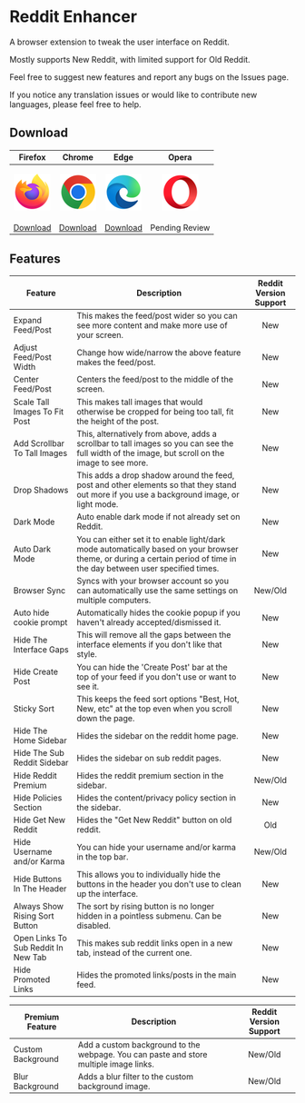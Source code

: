 # Reddit Enhancer

A browser extension to tweak the user interface on Reddit.

Mostly supports New Reddit, with limited support for Old Reddit.

Feel free to suggest new features and report any bugs on the Issues page.

If you notice any translation issues or would like to contribute new languages, please feel free to help.

## Download
|Firefox|Chrome|Edge|Opera|
|---|---|---|---|
|<p align="center"><a href="https://addons.mozilla.org/en-GB/firefox/addon/reddit-enhancer/" ><img src="/icons/firefox_64x64.png"></a></p>|<p align="center"><a href="https://chrome.google.com/webstore/detail/reddit-enhancer/onglbklimdjicpdadjieknodkkmjldoa"><img src="/icons/chrome_64x64.png"></a></p>|<p align="center"><a href="https://microsoftedge.microsoft.com/addons/detail/reddit-enhancer/cghbjpnahcbdbjokkcfibagpjdjhpdlk"><img src="/icons/edge_64x64.png"></a></p>|<p align="center"><a href="" ><img src="/icons/opera_64x64.png"></a></p>|
|[Download](https://addons.mozilla.org/en-GB/firefox/addon/reddit-enhancer/)|[Download](https://chrome.google.com/webstore/detail/reddit-enhancer/onglbklimdjicpdadjieknodkkmjldoa)|[Download](https://microsoftedge.microsoft.com/addons/detail/reddit-enhancer/cghbjpnahcbdbjokkcfibagpjdjhpdlk)|Pending Review|

## Features
|Feature|Description|Reddit Version Support|
|---|---|:---:|
|Expand Feed/Post|This makes the feed/post wider so you can see more content and make more use of your screen.|New|
|Adjust Feed/Post Width|Change how wide/narrow the above feature makes the feed/post.|New|
|Center Feed/Post|Centers the feed/post to the middle of the screen.|New|
|Scale Tall Images To Fit Post|This makes tall images that would otherwise be cropped for being too tall, fit the height of the post.|New|
|Add Scrollbar To Tall Images|This, alternatively from above, adds a scrollbar to tall images so you can see the full width of the image, but scroll on the image to see more.|New|
|Drop Shadows|This adds a drop shadow around the feed, post and other elements so that they stand out more if you use a background image, or light mode.|New|
|Dark Mode|Auto enable dark mode if not already set on Reddit.|New|
|Auto Dark Mode|You can either set it to enable light/dark mode automatically based on your browser theme, or during a certain period of time in the day between user specified times.|New|
|Browser Sync|Syncs with your browser account so you can automatically use the same settings on multiple computers.|New/Old|
|Auto hide cookie prompt|Automatically hides the cookie popup if you haven't already accepted/dismissed it.|New|
|Hide The Interface Gaps|This will remove all the gaps between the interface elements if you don't like that style.|New|
|Hide Create Post|You can hide the 'Create Post' bar at the top of your feed if you don't use or want to see it.|New|
|Sticky Sort|This keeps the feed sort options "Best, Hot, New, etc" at the top even when you scroll down the page.|New|
|Hide The Home Sidebar|Hides the sidebar on the reddit home page.|New|
|Hide The Sub Reddit Sidebar|Hides the sidebar on sub reddit pages.|New|
|Hide Reddit Premium|Hides the reddit premium section in the sidebar.|New/Old|
|Hide Policies Section|Hides the content/privacy policy section in the sidebar.|New|
|Hide Get New Reddit|Hides the "Get New Reddit" button on old reddit.|Old|
|Hide Username and/or Karma|You can hide your username and/or karma in the top bar.|New/Old|
|Hide Buttons In The Header|This allows you to individually hide the buttons in the header you don't use to clean up the interface.|New|
|Always Show Rising Sort Button|The sort by rising button is no longer hidden in a pointless submenu. Can be disabled.|New|
|Open Links To Sub Reddit In New Tab|This makes sub reddit links open in a new tab, instead of the current one.|New|
|Hide Promoted Links|Hides the promoted links/posts in the main feed.|New|

|Premium Feature|Description|Reddit Version Support|
|---|---|:---:|
|Custom Background|Add a custom background to the webpage. You can paste and store multiple image links.|New/Old|
|Blur Background|Adds a blur filter to the custom background image.|New/Old|
